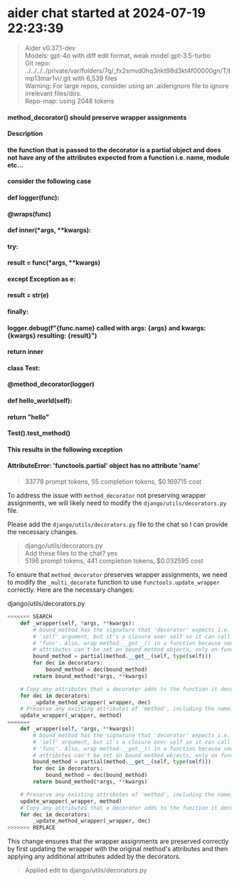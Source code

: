 
# aider chat started at 2024-07-19 22:23:39

> Aider v0.37.1-dev  
> Models: gpt-4o with diff edit format, weak model gpt-3.5-turbo  
> Git repo: ../../../../private/var/folders/7q/_fx2smvd0hq3nkt98d3kt4f00000gn/T/tmp13mar1vi/.git with 6,539 files  
> Warning: For large repos, consider using an .aiderignore file to ignore irrelevant files/dirs.  
> Repo-map: using 2048 tokens  

#### method_decorator() should preserve wrapper assignments  
#### Description  
#### 	  
#### the function that is passed to the decorator is a partial object and does not have any of the attributes expected from a function i.e. __name__, __module__ etc...  
#### consider the following case  
#### def logger(func):  
#### 	@wraps(func)  
#### 	def inner(*args, **kwargs):  
#### 		try:  
#### 			result = func(*args, **kwargs)  
#### 		except Exception as e:  
#### 			result = str(e)  
#### 		finally:  
#### 			logger.debug(f"{func.__name__} called with args: {args} and kwargs: {kwargs} resulting: {result}")  
#### 	return inner  
#### class Test:  
#### 	@method_decorator(logger)  
#### 	def hello_world(self):  
#### 		return "hello"  
#### Test().test_method()  
#### This results in the following exception  
#### AttributeError: 'functools.partial' object has no attribute '__name__'  
> 33778 prompt tokens, 55 completion tokens, $0.169715 cost  

To address the issue with `method_decorator` not preserving wrapper assignments, we will likely need to modify the `django/utils/decorators.py` file.

Please add the `django/utils/decorators.py` file to the chat so I can provide the necessary changes.

> django/utils/decorators.py  
> Add these files to the chat? yes  
> 5196 prompt tokens, 441 completion tokens, $0.032595 cost  

To ensure that `method_decorator` preserves wrapper assignments, we need to modify the `_multi_decorate` function to use `functools.update_wrapper` correctly. Here are the necessary changes:

django/utils/decorators.py
```python
<<<<<<< SEARCH
    def _wrapper(self, *args, **kwargs):
        # bound_method has the signature that 'decorator' expects i.e. no
        # 'self' argument, but it's a closure over self so it can call
        # 'func'. Also, wrap method.__get__() in a function because new
        # attributes can't be set on bound method objects, only on functions.
        bound_method = partial(method.__get__(self, type(self)))
        for dec in decorators:
            bound_method = dec(bound_method)
        return bound_method(*args, **kwargs)

    # Copy any attributes that a decorator adds to the function it decorates.
    for dec in decorators:
        _update_method_wrapper(_wrapper, dec)
    # Preserve any existing attributes of 'method', including the name.
    update_wrapper(_wrapper, method)
=======
    def _wrapper(self, *args, **kwargs):
        # bound_method has the signature that 'decorator' expects i.e. no
        # 'self' argument, but it's a closure over self so it can call
        # 'func'. Also, wrap method.__get__() in a function because new
        # attributes can't be set on bound method objects, only on functions.
        bound_method = partial(method.__get__(self, type(self)))
        for dec in decorators:
            bound_method = dec(bound_method)
        return bound_method(*args, **kwargs)

    # Preserve any existing attributes of 'method', including the name.
    update_wrapper(_wrapper, method)
    # Copy any attributes that a decorator adds to the function it decorates.
    for dec in decorators:
        _update_method_wrapper(_wrapper, dec)
>>>>>>> REPLACE
```

This change ensures that the wrapper assignments are preserved correctly by first updating the wrapper with the original method's attributes and then applying any additional attributes added by the decorators.

> Applied edit to django/utils/decorators.py  
